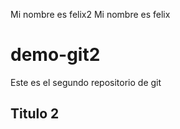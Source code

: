 Mi nombre es felix2 
Mi nombre es felix
# demo-git2
Este es el segundo repositorio de git

## Titulo 2
